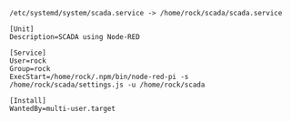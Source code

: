 `/etc/systemd/system/scada.service -> /home/rock/scada/scada.service`
```systemd
[Unit]
Description=SCADA using Node-RED

[Service]
User=rock
Group=rock
ExecStart=/home/rock/.npm/bin/node-red-pi -s /home/rock/scada/settings.js -u /home/rock/scada

[Install]
WantedBy=multi-user.target
```
